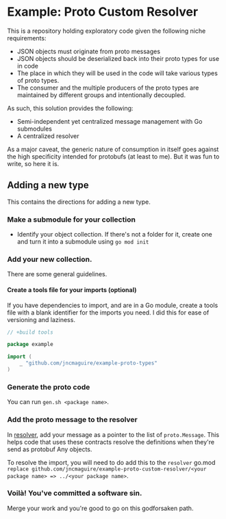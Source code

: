 # Example: Proto Custom Resolver

This is a repository holding exploratory code given the following niche requirements:

* JSON objects must originate from proto messages
* JSON objects should be deserialized back into their proto types for use in code
* The place in which they will be used in the code will take various types of proto types.
* The consumer and the multiple producers of the proto types are maintained by different groups and intentionally decoupled.

As such, this solution provides the following:
* Semi-independent yet centralized message management with Go submodules
* A centralized resolver

As a major caveat, the generic nature of consumption in itself goes against the high specificity intended for protobufs (at least to me). But it was fun to write, so here it is.

## Adding a new type

This contains the directions for adding a new type.

### Make a submodule for your collection

* Identify your object collection. If there's not a folder for it, create one and turn it into a submodule using `go mod init`

### Add your new collection.

There are some general guidelines.

#### Create a tools file for your imports (optional)

If you have dependencies to import, and are in a Go module, create a tools file with a blank identifier for the imports you need. I did this for ease of versioning and laziness.

```go
// +build tools

package example

import (
    _ "github.com/jncmaguire/example-proto-types"
)

```

### Generate the proto code

You can run `gen.sh <package name>`.

### Add the proto message to the resolver

In [resolver](./resolver/resolver.go#L15), add your message as a pointer to the list of `proto.Message`. This helps code that uses these contracts resolve the definitions when they're send as protobuf Any objects.

To resolve the import, you will need to do add this to the `resolver` go.mod `replace github.com/jncmaguire/example-proto-custom-resolver/<your package name> => ../<your package name>`.

### Voilà! You've committed a software sin.

Merge your work and you're good to go on this godforsaken path.
